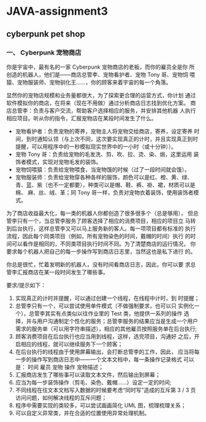 # JAVA-assignment3
## cyberpunk pet shop


### 一、	Cyberpunk 宠物商店

你是宇宙中，最有名的一家 Cyberpunk 宠物商店的老板，而你的雇员全是你
所创造的机器人，他们是——商店总管李、宠物看护者、宠物 Tony 哥、宠物饲
喂猿、宠物服装师、宠物驯化王……，你的顾客来着宇宙的每一个角落。

显然你的宠物店规模和业务量都很大，为了探索更合理的运营方式，你计划
通过软件模拟你的商店，在将来（现在不用做）通过分析商店日志找到优化方案。
商店总管李：负责与客户交流，帮助客户选择相应的服务，并安排其他机器
人执行相应项目。听从你的指令，汇报宠物店在某段时间发生了什么。

+ 宠物看护者：负责宠物的寄养，宠物主人将宠物交给商店，寄养，设定寄养
时间，到时通知认领（与上次不同，这次要实现真正的计时，并且实现真正到时
提醒，可以用程序中的一秒模拟现实世界中的一小时（或十分钟））。   
+ 宠物 Tony 哥：负责给宠物的毛发洗、剪、吹、拉、烫、染、焗，这里运用
装饰者模式，实现对宠物毛发的装饰。      
+ 宠物饲喂猿：负责给宠物喂食，当宠物饿的时候（过了一段时间就会饿）。    
+ 宠物服装师：负责给宠物穿各种各样的服饰，颜色可以是红、橙、黄、绿、
青、蓝、紫（也不一定都要），种类可以是帽、鞋、裤、褂、裙，材质可以是棉、
麻、丝、绒、革；同 Tony 哥一样，负责对宠物衣着装饰，使用装饰者模式。   


为了商店收益最大化，每一类的机器人你都创造了很多很多个（总是够用），
但总管李只有一个，当总管李服务了顾客选择了相应的消费项目，相应的项目立
马转到后台执行，这样总管李又可以马上服务新的客人。每一项项目都有标准的
执行流程，因此每个同类项目（例如，所有宠物染色的时间，戴帽的时间）执行
的时间可以看作是相同的，不同类项目执行时间不同。为了清楚商店的运行情况，
你要求每个机器人把自己的每一步操作写到商店日志里，当然这也是私下进行
的。      

你总是很忙，忙着发明新的机器人，没有时间看商店日志，因此，你可以要
求总管李汇报商店在某一段时间发生了哪些事。

要求/提示如下：


1. 实现真正的计时并提醒，可以通过创建一个线程，在线程中计时，到
时提醒；
2. 总管李只有一个，可以尝试使用单件模式（不做强制要求，也可以只
实例化一个），总管李其实有点类似以往作业里的 Test 类，他提供一系列的操作
选择，并与用户沟通制定个性化的服务；总管李服务的结果应当是生成一个用户
需求的服务单（可以用字符串描述），相应的其他雇员按照服务单在后台执行;
3. 顾客消费项目在后台执行也应当用到线程，这样，选完项目，沟通好
之后，开启相应的线程，就可以继续服务下一个顾客；
4. 在后台执行的线程由于使用屏幕输出，会打断总管李的工作，因此，
应当将每一步的操作写到商店日志中——一个文本文档中，每一条操作记录格式
可以是： 时间 雇员 宠物 操作 宠物描述；
5. 汇报商店发生了哪些事可以读取文本文件，然后输出到屏幕；
6. 应当为每一步装饰操作（剪毛、染色、戴帽……）设定一定的时间;
7. 不同线程在往文本文档写入数据的时候要考虑“同时写”造成的互斥第 3 / 3 页
访问问题，如何解决线程的互斥问题；
8. 程序中需要实现的类较多，可以尝试画画简化 UML 图，梳理梳理关系；
9. 可以自定义异常类，并在合适的位置使用异常处理机制。
